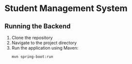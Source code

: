 # Student Management System

## Running the Backend

1. Clone the repository
2. Navigate to the project directory
3. Run the application using Maven:
   ```bash
   mvn spring-boot:run
